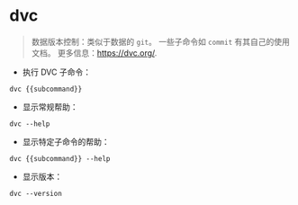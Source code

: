 # dvc

> 数据版本控制：类似于数据的 `git`。
> 一些子命令如 `commit` 有其自己的使用文档。
> 更多信息：<https://dvc.org/>.

- 执行 DVC 子命令：

`dvc {{subcommand}}`

- 显示常规帮助：

`dvc --help`

- 显示特定子命令的帮助：

`dvc {{subcommand}} --help`

- 显示版本：

`dvc --version`